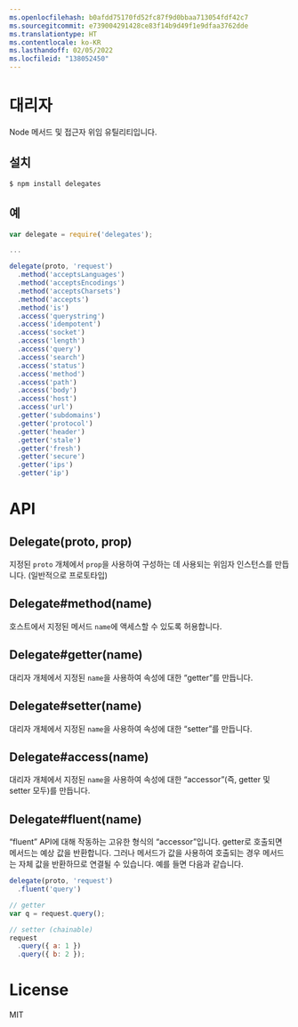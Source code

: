 ```yaml
---
ms.openlocfilehash: b0afdd75170fd52fc87f9d0bbaa713054fdf42c7
ms.sourcegitcommit: e739004291428ce83f14b9d49f1e9dfaa3762dde
ms.translationtype: HT
ms.contentlocale: ko-KR
ms.lasthandoff: 02/05/2022
ms.locfileid: "138052450"
---
```


# <a name="delegates"></a>대리자

  Node 메서드 및 접근자 위임 유틸리티입니다.

## <a name="installation"></a>설치

```
$ npm install delegates
```

## <a name="example"></a>예

```js
var delegate = require('delegates');

...

delegate(proto, 'request')
  .method('acceptsLanguages')
  .method('acceptsEncodings')
  .method('acceptsCharsets')
  .method('accepts')
  .method('is')
  .access('querystring')
  .access('idempotent')
  .access('socket')
  .access('length')
  .access('query')
  .access('search')
  .access('status')
  .access('method')
  .access('path')
  .access('body')
  .access('host')
  .access('url')
  .getter('subdomains')
  .getter('protocol')
  .getter('header')
  .getter('stale')
  .getter('fresh')
  .getter('secure')
  .getter('ips')
  .getter('ip')
```

# <a name="api"></a>API

## <a name="delegateproto-prop"></a>Delegate(proto, prop)

지정된 `proto` 개체에서 `prop`을 사용하여 구성하는 데 사용되는 위임자 인스턴스를 만듭니다. (일반적으로 프로토타입)

## <a name="delegatemethodname"></a>Delegate#method(name)

호스트에서 지정된 메서드 `name`에 액세스할 수 있도록 허용합니다.

## <a name="delegategettername"></a>Delegate#getter(name)

대리자 개체에서 지정된 `name`을 사용하여 속성에 대한 “getter”를 만듭니다.

## <a name="delegatesettername"></a>Delegate#setter(name)

대리자 개체에서 지정된 `name`을 사용하여 속성에 대한 “setter”를 만듭니다.

## <a name="delegateaccessname"></a>Delegate#access(name)

대리자 개체에서 지정된 `name`을 사용하여 속성에 대한 “accessor”(즉, getter 및 setter 모두)를 만듭니다.

## <a name="delegatefluentname"></a>Delegate#fluent(name)

“fluent” API에 대해 작동하는 고유한 형식의 “accessor”입니다. getter로 호출되면 메서드는 예상 값을 반환합니다. 그러나 메서드가 값을 사용하여 호출되는 경우 메서드는 자체 값을 반환하므로 연결될 수 있습니다. 예를 들면 다음과 같습니다.

```js
delegate(proto, 'request')
  .fluent('query')

// getter
var q = request.query();

// setter (chainable)
request
  .query({ a: 1 })
  .query({ b: 2 });
```

# <a name="license"></a>License

  MIT
